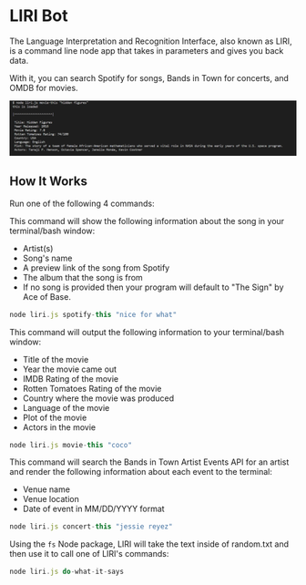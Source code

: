# LIRI Bot

The Language Interpretation and Recognition Interface, also known as LIRI, is a command line node app that takes in parameters and gives you back data.

With it, you can search Spotify for songs, Bands in Town for concerts, and OMDB for movies.

![liri-example](./images/liri-example.png)

## How It Works

Run one of the following 4 commands:

This command will show the following information about the song in your terminal/bash window:

* Artist(s)
* Song's name
* A preview link of the song from Spotify
* The album that the song is from
* If no song is provided then your program will default to "The Sign" by Ace of Base.

```javascript
node liri.js spotify-this "nice for what"
```

This command will output the following information to your terminal/bash window:

* Title of the movie
* Year the movie came out
* IMDB Rating of the movie
* Rotten Tomatoes Rating of the movie
* Country where the movie was produced
* Language of the movie
* Plot of the movie
* Actors in the movie

```javascript
node liri.js movie-this "coco"
```

This command will search the Bands in Town Artist Events API for an artist and render the following information about each event to the terminal:

* Venue name
* Venue location
* Date of event in MM/DD/YYYY format

```javascript
node liri.js concert-this "jessie reyez"
```

Using the `fs` Node package, LIRI will take the text inside of random.txt and then use it to call one of LIRI's commands:

```javascript
node liri.js do-what-it-says
```